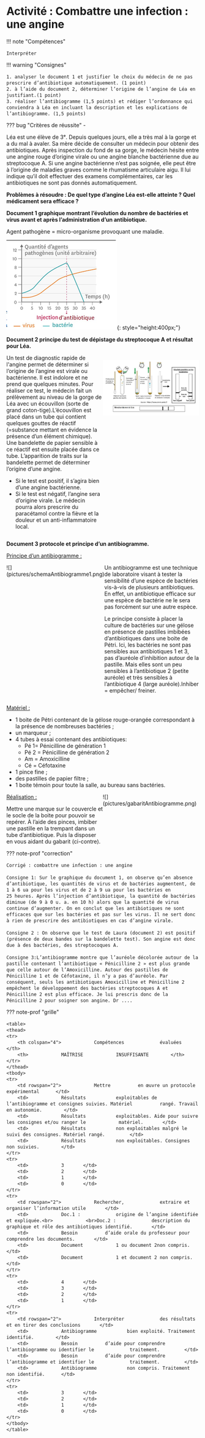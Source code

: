 # Activité : Combattre une infection : une angine

!!! note "Compétences"

    Interpréter 

!!! warning "Consignes"

    1. analyser le document 1 et justifier le choix du médecin de ne pas prescrire d’antibiotique automatiquement. (1 point)
    2. à l’aide du document 2, déterminer l’origine de l’angine de Léa en justifiant.(1 point)
    3. réaliser l’antibiogramme (1,5 points) et rédiger l’ordonnance qui conviendra à Léa en incluant la description et les explications de l’antibiogramme. (1,5 points)
    
??? bug "Critères de réussite"
    - 


Léa est une élève de 3ᵉ. Depuis quelques jours, elle a très mal à la gorge et a du mal à avaler. Sa mère décide de consulter un médecin pour obtenir des antibiotiques. Après inspection du fond de sa gorge, le médecin hésite entre une angine rouge d’origine virale ou une angine blanche bactérienne due au streptocoque A. Si une angine bactérienne n’est pas soignée, elle peut être à l’origine de maladies graves comme le rhumatisme articulaire aigu. Il lui indique qu’il doit effectuer des examens complémentaires, car les antibiotiques ne sont pas donnés automatiquement.

**Problèmes à résoudre : De quel type d’angine Léa est-elle atteinte ? Quel médicament sera efficace ?**


**Document 1 graphique montrant l’évolution du nombre de bactéries et virus avant et après l’administration d’un antibiotique.**

Agent pathogène = micro-organisme provoquant une maladie.

![](pictures/graphEffetAntiobio.png){: style="height:400px;"}



**Document 2 principe du test de dépistage du streptocoque A et résultat pour Léa.**



<div markdown style="display:flex; flex-direction:row;">
<div markdown style="display:flex; flex-direction:column;flex : 1 1 0;">
Un test de diagnostic rapide de l'angine permet de déterminer si l’origine de l’angine est virale ou bactérienne. Il est indolore et ne prend que quelques minutes. Pour réaliser ce test, le médecin fait un prélèvement au niveau de la gorge de Léa avec un écouvillon (sorte de grand coton-tige).L’écouvillon est placé dans un tube qui contient quelques gouttes de réactif (=substance mettant en évidence la présence d’un élément chimique). Une bandelette de papier sensible à ce réactif est ensuite placée dans ce tube. L’apparition de traits sur la bandelette permet de déterminer l’origine d’une angine.

- Si le test est positif, il s’agira bien d’une angine bactérienne.
- Si le test est négatif, l’angine sera d’origine virale. Le médecin pourra alors prescrire du paracétamol contre la fièvre et la douleur et un anti-inflammatoire local.
</div>
<div markdown style="display:flex; flex-direction:column;flex : 1 1 0;">

![](pictures/testDepistageAngine.png)

</div>
</div>

**Document 3 protocole et principe d’un antibiogramme.**

<u> Principe d’un antibiogramme : </u> 



<div markdown style="display:flex; flex-direction:row;">
<div markdown style="display:flex; flex-direction:column;flex : 1 1 0;">
![](pictures/schemaAntibiogramme1.png)
</div>

<div markdown style="display:flex; flex-direction:column;flex : 1 1 0;">
Un antibiogramme est une technique de laboratoire visant à tester la sensibilité d’une espèce de bactéries vis-à-vis de plusieurs antibiotiques. En effet, un antibiotique efficace sur une espèce de bactérie ne le sera pas forcément sur une autre espèce.

Le principe consiste à placer la culture de bactéries sur une gélose en présence de pastilles imbibées d’antibiotiques dans une boite de Pétri.
Ici, les bactéries ne sont pas sensibles aux antibiotiques 1 et 3, pas d’auréole d’inhibition autour de la pastille. Mais elles sont un peu sensibles à l’antibiotique 2 (petite auréole) et très sensibles à l’antibiotique 4 (large auréole).Inhiber = empêcher/ freiner.
</div>
</div>

<u> Matériel : </u> 

- 1 boite de Pétri contenant de la gélose rouge-orangée correspondant à la présence de nombreuses bactéries ;
- un marqueur ;
- 4 tubes à essai contenant des antibiotiques:
    - Pé 1= Pénicilline de génération 1
    - Pé 2 = Pénicilline de génération 2
    - Am = Amoxicilline
    - Cé = Céfotaxine
- 1 pince fine ;
- des pastilles de papier filtre ;
- 1 boite témoin pour toute la salle, au bureau sans bactéries.


<div markdown style="display:flex; flex-direction:row;">
<div markdown style="display:flex; flex-direction:column;flex : 1 1 0;">
<u> Réalisation :</u> 

Mettre une marque sur le couvercle et le socle de la boite pour pouvoir se repérer.
À l’aide des pinces, imbiber une pastille en la trempant dans un tube d’antibiotique.
Puis la disposer en vous aidant du gabarit (ci-contre).
</div>

<div markdown style="display:flex; flex-direction:column;flex : 1 1 0;">
![](pictures/gabaritAntibiogramme.png)
</div>
</div>
??? note-prof "correction"

    Corrigé : combattre une infection : une angine

    Consigne 1: Sur le graphique du document 1, on observe qu’en absence d’antibiotique, les quantités de virus et de bactéries augmentent, de 1 à 6 ua pour les virus et de 2 à 9 ua pour les bactéries en 25 heures. Après l’injection d’antibiotique, la quantité de bactéries diminue (de 9 à 0 u. a. en 10 h) alors que la quantité de virus continue d’augmenter. On en conclut que les antibiotiques ne sont efficaces que sur les bactéries et pas sur les virus. Il ne sert donc à rien de prescrire des antibiotiques en cas d’angine virale.

    Consigne 2 : On observe que le test de Laura (document 2) est positif (présence de deux bandes sur la bandelette test). Son angine est donc due à des bactéries, des streptocoques A. 

    Consigne 3:L’antibiogramme montre que l’auréole décolorée autour de la pastille contenant l’antibiotique « Pénicilline 2 » est plus grande que celle autour de l’Amoxicilline. Autour des pastilles de Pénicilline 1 et de Céfotaxine, il n’y a pas d’auréole. Par conséquent, seuls les antibiotiques Amoxicilline et Pénicilline 2 empêchent le développement des bactéries streptocoques A et Pénicilline 2 est plus efficace. Je lui prescris donc de la Pénicilline 2 pour soigner son angine. Dr ....

??? note-prof "grille"

    <table>
    <thead>
    <tr>
        <th colspan="4"> 			Compétences 			évaluées 		</th>
        <th> 			MAÎTRISE 			INSUFFISANTE 		</th>
    </tr>
    </thead>
    <tbody>
    <tr>
        <td rowspan="2"> 			Mettre 			en œuvre un protocole expérimental 		</td>
        <td> 			Résultats 			exploitables de l’antibiogramme et consignes suivies. Matériel 			rangé. Travail en autonomie. 		</td>
        <td> 			Résultats 			exploitables. Aide pour suivre les consignes et/ou ranger le 			matériel. 		</td>
        <td> 			Résultats 			non exploitables malgré le suivi des consignes. Matériel rangé. 		</td>
        <td> 			Résultats 			non exploitables. Consignes non suivies. 		</td>
    </tr>
    <tr>
        <td> 			3 		</td>
        <td> 			2 		</td>
        <td> 			1 		</td>
        <td> 			0 		</td>
    </tr>
    <tr>
        <td rowspan="2"> 			Rechercher, 			extraire et organiser l’information utile 		</td>
        <td> 			Doc.1 : 			origine de l’angine identifiée et expliquée.<br> 			<br>Doc.2 : 			description du graphique et rôle des antibiotiques identifié. 		</td>
        <td> 			Besoin 			d’aide orale du professeur pour comprendre les documents. 		</td>
        <td> 			Document 			1 ou document 2non compris. 		</td>
        <td> 			Document 			1 et document 2 non compris. 		</td>
    </tr>
    <tr>
        <td> 			4 		</td>
        <td> 			3 		</td>
        <td> 			2 		</td>
        <td> 			1 		</td>
    </tr>
    <tr>
        <td rowspan="2"> 			Interpréter 			des résultats et en tirer des conclusions 		</td>
        <td> 			Antibiogramme 			bien exploité. Traitement identifié. 		</td>
        <td> 			Besoin 			d’aide pour comprendre l’antibiogramme ou identifier le 			traitement. 		</td>
        <td> 			Besoin 			d’aide pour comprendre l’antibiogramme et identifier le 			traitement. 		</td>
        <td> 			Antibiogramme 			non compris. Traitement non identifié. 		</td>
    </tr>
    <tr>
        <td> 			3 		</td>
        <td> 			2 		</td>
        <td> 			1 		</td>
        <td> 			0 		</td>
    </tr>
    </tbody>
    </table>